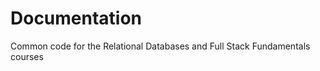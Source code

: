 Documentation
=============

Common code for the Relational Databases and Full Stack Fundamentals courses


